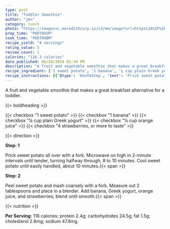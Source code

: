 ```yaml
---
type: post
title: "Toddler Smoothie"
author: "jmn"
category: lunch
photo: "https://imagesvc.meredithcorp.io/v3/mm/image?url=https%3A%2F%2Fimages.media-allrecipes.com%2Fuserphotos%2F6829476.jpg"
prep_time: "P0DT0H5M"
cook_time: "P0DT0H8M"
recipe_yield: "4 servings"
rating_value: 5
review_count: 1
calories: "116.3 calories"
date_published: 06/28/2018 02:39 PM
description: "A fruit and vegetable smoothie that makes a great breakfast alternative for a toddler."
recipe_ingredient: ['1 sweet potato', '1 banana', '¼ cup plain Greek yogurt', '¼ cup orange juice', '4 strawberries, or more to taste']
recipe_instructions: [{'@type': 'HowToStep', 'text': 'Prick sweet potato all over with a fork. Microwave on high in 2-minute intervals until tender, turning halfway through, 8 to 10 minutes. Cool sweet potato until easily handled, about 10 minutes.\n'}, {'@type': 'HowToStep', 'text': 'Peel sweet potato and mash coarsely with a fork. Measure out 2 tablespoons and place in a blender. Add banana, Greek yogurt, orange juice, and strawberries; blend until smooth.\n'}]
---
```


A fruit and vegetable smoothie that makes a great breakfast alternative for a toddler. 

{{< boldheading >}}

{{< checkbox "1  sweet potato" >}}
{{< checkbox "1  banana" >}}
{{< checkbox "¼ cup plain Greek yogurt" >}}
{{< checkbox "¼ cup orange juice" >}}
{{< checkbox "4  strawberries, or more to taste" >}}


{{< direction >}}

**Step: 1**

Prick sweet potato all over with a fork. Microwave on high in 2-minute intervals until tender, turning halfway through, 8 to 10 minutes. Cool sweet potato until easily handled, about 10 minutes.{{< span >}}

**Step: 2**

Peel sweet potato and mash coarsely with a fork. Measure out 2 tablespoons and place in a blender. Add banana, Greek yogurt, orange juice, and strawberries; blend until smooth.{{< span >}}

{{< nutrition >}}

**Per Serving:** 116 calories; protein 2.4g; carbohydrates 24.5g; fat 1.5g; cholesterol 2.8mg; sodium 47.8mg.
